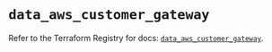 # `data_aws_customer_gateway`

Refer to the Terraform Registry for docs: [`data_aws_customer_gateway`](https://registry.terraform.io/providers/hashicorp/aws/4.67.0/docs/data-sources/customer_gateway).
